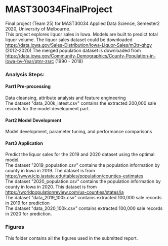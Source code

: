 # MAST30034FinalProject
Final project (Team 25) for MAST30034 Applied Data Science, Semester2 2020, University of Melbourne. \
This project explores liquor sales in Iowa. Models are built to predict total liquor volume. 
The liquor sales dataset could be downloaded https://data.iowa.gov/Sales-Distribution/Iowa-Liquor-Sales/m3tr-qhgy (2012-2020)
The merged population dataset is downloaded from  https://data.iowa.gov/Community-Demographics/County-Population-in-Iowa-by-Year/qtnr-zsrc (1990 - 2018)
                                                     
### Analysis Steps:
#### Part1 Pre-processing
  Data cleansing, attribute analysis and feature engineering \
  The dataset "data_200k_latest.csv" contains the extracted 200,000 sale records for the model development part. 
#### Part2 Model Development
  Model development, parameter tuning, and performance comparisons
#### Part3 Application 
  Predict the liquor sales for the 2019 and 2020 dataset using the optimal model. \
  The dataset "2019_population.csv" contains the population information by county in Iowa in 2019. The dataset is from https://www.icip.iastate.edu/tables/population/counties-estimates \
  The dataset "2020_population.csv" contains the population information by county in Iowa in 2020. This dataset is from https://worldpopulationreview.com/us-counties/states/ia \
  The dataset "data_2019_100k.csv" contains extracted 100,000 sale records in 2019 for prediction  \
  The dataset "data_2020_100k.csv" contains extracted 100,000 sale records in 2020 for prediction.  
  
### Figures 
This folder contains all the figures used in the submitted report. 
